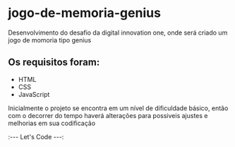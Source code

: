 # jogo-de-memoria-genius
Desenvolvimento do desafio da digital innovation one, onde será criado um jogo de momoria tipo genius

## Os requisitos foram:
* HTML
* CSS
* JavaScript

Inicialmente o projeto se encontra em um nível de dificuldade básico, então com o decorrer do tempo  haverá alterações para possiveis ajustes e melhorias em sua codificação

:--- Let's Code ---:

